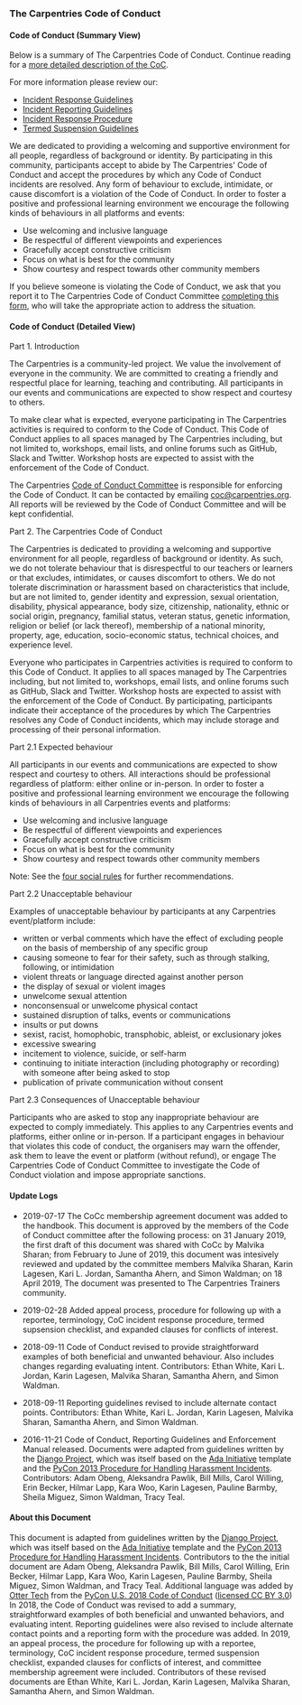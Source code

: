 ### The Carpentries Code of Conduct

#### Code of Conduct (Summary View)

Below is a summary of The Carpentries Code of Conduct. Continue reading for a [more detailed description of the CoC](#code-of-conduct-detailed-view).

For more information please review our:
- [Incident Response Guidelines](incident-response.md)
- [Incident Reporting Guidelines](incident-reporting.md)
- [Incident Response Procedure](enforcement-guidelines.md)
- [Termed Suspension Guidelines](termed-suspension.md)

We are dedicated to providing a welcoming and supportive environment for all people, regardless of background or identity. By participating in this community, participants accept to abide by The Carpentries' Code of Conduct and accept the procedures by which any Code of Conduct incidents are resolved. Any form of behaviour to exclude, intimidate, or cause discomfort is a violation of the Code of Conduct. In order to foster a positive and professional learning environment we encourage the following kinds of behaviours in all platforms and events:

* Use welcoming and inclusive language
* Be respectful of different viewpoints and experiences
* Gracefully accept constructive criticism
* Focus on what is best for the community
* Show courtesy and respect towards other community members

If you believe someone is violating the Code of Conduct, we ask that you report it to The Carpentries Code of Conduct Committee [completing this form][reporting-form], who will take the appropriate action to address the situation.

#### Code of Conduct (Detailed View)

Part 1. Introduction 

The Carpentries is a community-led project. We value the involvement of everyone in the community. We are committed to creating a friendly and respectful place for learning, teaching and contributing. All participants in our events and communications are expected to show respect and courtesy to others.

To make clear what is expected, everyone participating in The Carpentries activities is required to conform to the Code of Conduct. This Code of Conduct applies to all spaces managed by The Carpentries including, but not limited to, workshops, email lists, and online forums such as GitHub, Slack and Twitter. Workshop hosts are expected to assist with the enforcement of the Code of Conduct.  

The Carpentries [Code of Conduct Committee](https://carpentries.org/coc-ctte/) is responsible for enforcing the Code of Conduct. It can be contacted by emailing [coc@carpentries.org](mailto:coc@carpentries.org). 
All reports will be reviewed by the Code of Conduct Committee and will be kept confidential. 
 
Part 2. The Carpentries Code of Conduct

The Carpentries is dedicated to providing a welcoming and supportive environment for all people, regardless of background or identity. As such, we do not tolerate behaviour that is disrespectful to our teachers or learners or that excludes, intimidates, or causes discomfort to others. We do not tolerate discrimination or harassment based on characteristics that include, but are not limited to, gender identity and expression, sexual orientation, disability, physical appearance, body size, citizenship, nationality, ethnic or social origin, pregnancy, familial status, veteran status, genetic information, religion or belief (or lack thereof), membership of a national minority, property, age, education, socio-economic status, technical choices, and experience level. 

Everyone who participates in Carpentries activities is required to conform to this Code of Conduct. It applies to all spaces managed by The Carpentries including, but not limited to, workshops, email lists, and online forums such as GitHub, Slack and Twitter. Workshop hosts are expected to assist with the enforcement of the Code of Conduct. By participating, participants indicate their acceptance of the procedures by which The Carpentries resolves any Code of Conduct incidents, which may include storage and processing of their personal information. 

Part 2.1 Expected behaviour

All participants in our events and communications are expected to show respect and courtesy to others. All interactions should be professional regardless of platform: either online or in-person. In order to foster a positive and professional learning environment we encourage the following kinds of behaviours in all Carpentries events and platforms:

* Use welcoming and inclusive language
* Be respectful of different viewpoints and experiences
* Gracefully accept constructive criticism
* Focus on what is best for the community
* Show courtesy and respect towards other community members

Note: See the [four social rules](https://www.recurse.com/manual#sub-sec-social-rules) for further recommendations.

Part 2.2 Unacceptable behaviour

Examples of unacceptable behaviour by participants at any Carpentries event/platform include:

- written or verbal comments which have the effect of excluding people on the basis of membership of any specific group  
- causing someone to fear for their safety, such as through stalking, following, or intimidation  
- violent threats or language directed against another person
- the display of sexual or violent images  
- unwelcome sexual attention  
- nonconsensual or unwelcome physical contact  
- sustained disruption of talks, events or communications
- insults or put downs  
- sexist, racist, homophobic, transphobic, ableist, or exclusionary jokes
- excessive swearing
- incitement to violence, suicide, or self-harm  
- continuing to initiate interaction (including photography or recording) with someone after being asked to stop  
- publication of private communication without consent  

Part 2.3 Consequences of Unacceptable behaviour

Participants who are asked to stop any inappropriate behaviour are expected to comply immediately. This applies to any Carpentries events and platforms, either online or in-person. If a participant engages in behaviour that violates this code of conduct, the organisers may warn the offender, ask them to leave the event or platform (without refund), or engage The Carpentries Code of Conduct Committee to investigate the Code of Conduct violation and impose appropriate sanctions.

#### Update Logs

- 2019-07-17 The CoCc membership agreement document was added to the handbook. This document is approved by the members of the Code of Conduct committee after the following process: on 31 January 2019, the first draft of this document was shared with CoCc by Malvika Sharan; from February to June of 2019, this document was intesively reviewed and updated by the committee members Malvika Sharan, Karin Lagesen, Kari L. Jordan, Samantha Ahern, and Simon Waldman; on 18 April 2019, The document was presented to The Carpentries Trainers community.

- 2019-02-28 Added appeal process, procedure for following up with a reportee, terminology, CoC incident response procedure, termed supsension checklist, and expanded clauses for conflicts of interest.

- 2018-09-11 Code of Conduct revised to provide straightforward examples of both beneficial and unwanted behaviour. Also includes changes regarding evaluating intent. Contributors: Ethan White, Kari L. Jordan, Karin Lagesen, Malvika Sharan, Samantha Ahern, and Simon Waldman.

- 2018-09-11 Reporting guidelines revised to include alternate contact points. Contributors: Ethan White, Kari L. Jordan, Karin Lagesen, Malvika Sharan, Samantha Ahern, and Simon Waldman.

- 2016-11-21 Code of Conduct, Reporting Guidelines and Enforcement Manual released. Documents were adapted from guidelines written by the [Django Project](https://www.djangoproject.com/conduct/enforcement-manual/), which was itself based on the [Ada Initiative](http://geekfeminism.wikia.com/wiki/Conference_anti-harassment/Responding_to_reports) template and the [PyCon 2013 Procedure for Handling Harassment Incidents](https://us.pycon.org/2013/about/code-of-conduct/harassment-incidents/). Contributors: Adam Obeng, Aleksandra Pawlik, Bill Mills, Carol Willing, Erin Becker, Hilmar Lapp, Kara Woo, Karin Lagesen, Pauline Barmby, Sheila Miguez, Simon Waldman, Tracy Teal. 

#### About this Document

This document is adapted from guidelines written by the [Django Project](https://www.djangoproject.com/conduct/enforcement-manual/), which was itself based on the [Ada Initiative](http://geekfeminism.wikia.com/wiki/Conference_anti-harassment/Responding_to_reports) template and the [PyCon 2013 Procedure for Handling Harassment Incidents](https://us.pycon.org/2013/about/code-of-conduct/harassment-incidents/). Contributors to the the initial document are Adam Obeng, Aleksandra Pawlik, Bill Mills, Carol Willing, Erin Becker, Hilmar Lapp, Kara Woo, Karin Lagesen, Pauline Barmby, Sheila Miguez, Simon Waldman, and Tracy Teal. Additional language was added by [Otter Tech](https://otter.technology) from the [PyCon U.S. 2018 Code of Conduct](https://us.pycon.org/2018/about/code-of-conduct/) ([licensed CC BY 3.0](http://creativecommons.org/licenses/by/3.0/))
In 2018, the Code of Conduct was revised to add a summary, straightforward examples of both beneficial and unwanted behaviors, and evaluating intent. Reporting guidelines were also revised to include alternate contact points and a reporting form with the procedure was added. In 2019, an appeal process, the procedure for following up with a reportee, terminology, CoC incident response procedure, termed suspension checklist, expanded clauses for conflicts of interest, and committee membership agreement were included. Contributors of these revised documents are Ethan White, Kari L. Jordan, Karin Lagesen, Malvika Sharan, Samantha Ahern, and Simon Waldman.

[reporting-form]: https://goo.gl/forms/KoUfO53Za3apOuOK2